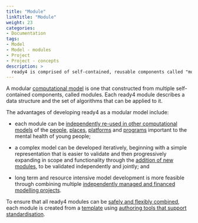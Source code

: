 ```yaml
---
title: "Module"
linkTitle: "Module"
weight: 23
categories: 
- Documentation
tags:
- Model
- Model - modules
- Project
- Project - concepts
description: >
  ready4 is comprised of self-contained, reusable components called "modules".
---
```


A modular [computational model](/docs/getting-started/concepts/model/) is one that constructed from multiple self-contained components, called modules. Each ready4 module describes a data structure and the set of algorithms that can be applied to it. 

The advantages of developing ready4 as a modular model include:

- each module can be [independently re-used in other computational models](/docs/model/using-modules/) of the [people](/docs/model/using-modules/people/), [places](/docs/model/using-modules/places/), [platforms](/docs/model/using-modules/platforms/) and [programs](/docs/model/using-modules/programs/) important to the mental health of young people;

- a complex model can be developed iteratively, beginning with a simple representation that is easier to validate and then progressively expanding in scope and functionality through the [addition of new modules](/docs/model/authoring-modules/), to be validated independently and jointly; and

- long term and resource intensive model development is more feasible through combining multiple [independently managed and financed modelling projects](/docs/getting-started/concepts/project/).

To ensure that all ready4 modules can be [safely and flexibly combined](/docs/framework/implementation/paradigm/object-oriented/#modular-computational-models/), each module is created from a [template](/docs/framework/implementation/modularity/) using [authoring tools that support standardisation](/docs/software/libraries/installation/authoring-tools/code-development/). 
